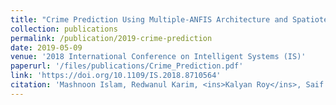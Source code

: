 ```yaml
---
title: "Crime Prediction Using Multiple-ANFIS Architecture and Spatiotemporal Data"
collection: publications
permalink: /publication/2019-crime-prediction
date: 2019-05-09
venue: '2018 International Conference on Intelligent Systems (IS)'
paperurl: '/files/publications/Crime_Prediction.pdf'
link: 'https://doi.org/10.1109/IS.2018.8710564'
citation: 'Mashnoon Islam, Redwanul Karim, <ins>Kalyan Roy</ins>, Saif Mahmood, Sadat Hossain, Rashedur M Rahman. (2018). &quot;**"Crime Prediction Using Multiple-ANFIS Architecture and Spatiotemporal Data"**.&quot; <i>2018 International Conference on Intelligent Systems (IS)</i>. 58-65. doi:10.1109/IS.2018.8710564'
---
```

